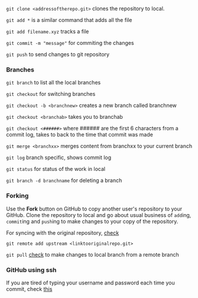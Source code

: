 `git clone <addressoftherepo.git>` clones the repository to local.

`git add *` is a similar command that adds all the file

`git add filename.xyz` tracks a file

`git commit -m "message"` for commiting the changes

`git push` to send changes to git repository

### Branches

`git branch` to list all the local branches

`git checkout` for switching branches

`git checkout -b <branchnew>` creates a new branch called branchnew

`git checkout <branchab>` takes you to branchab

`git checkout <######>` where ###### are the first 6 characters from a commit log, takes to back to the time that commit was made

`git merge <branchxx>` merges content from branchxx to your current branch

`git log` branch specific, shows commit log

`git status` for status of the work in local

`git branch -d branchname` for deleting a branch
 
### Forking

Use the **Fork** button on GitHub to copy another user's repository to your GitHub. Clone the repository to local and go about usual business of `add`ing, `commit`ing and `push`ing to make changes to your copy of the repository.

For syncing with the original repository, [check](https://git-scm.com/docs/git-remote)

`git remote add upstream <linktooriginalrepo.git>`

`git pull` [check](https://git-scm.com/docs/git-pull) to make changes to local branch from a remote branch

### GitHub using ssh

If you are tired of typing your username and password each time you commit, check [this](https://help.github.com/en/github/authenticating-to-github/connecting-to-github-with-ssh)

